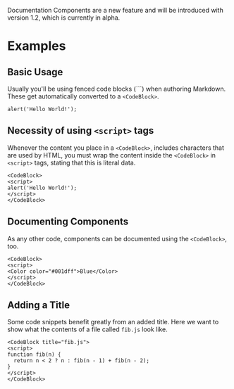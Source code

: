 <Banner title="Experimental Feature" type="warning">Documentation Components are a new feature and will be introduced with version 1.2, which is currently in alpha.</Banner>

# Examples

## Basic Usage

Usually you'll be using fenced code blocks (\`\`\`) when authoring Markdown. 
These get automatically converted to a `<CodeBlock>`.

```
alert('Hello World!');
```

## Necessity of using `<script>` tags

Whenever the content you place in a `<CodeBlock>`,
includes characters that are used by HTML, you must
wrap the content inside the `<CodeBlock>` in
`<script>` tags, stating that this is literal data.

<CodeBlock>
<script>
alert('Hello World!');
</script>
</CodeBlock>

```
<CodeBlock>
<script>
alert('Hello World!');
</script>
</CodeBlock>
```

## Documenting Components

As any other code, components can be documented using the `<CodeBlock>`, too.

<CodeBlock>
<script>
<Color color="#001dff">Blue</Color>
</script>
</CodeBlock>

```
<CodeBlock>
<script>
<Color color="#001dff">Blue</Color>
</script>
</CodeBlock>
```

## Adding a Title

Some code snippets benefit greatly from an added title. Here we want to show
what the contents of a file called `fib.js` look like.

<CodeBlock title="fib.js">
<script>
function fib(n) {
  return n < 2 ? n : fib(n - 1) + fib(n - 2);
}	
</script>
</CodeBlock>

```
<CodeBlock title="fib.js">
<script>
function fib(n) {
  return n < 2 ? n : fib(n - 1) + fib(n - 2);
}	
</script>
</CodeBlock>
```

